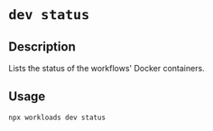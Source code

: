 # `dev status`

## Description

Lists the status of the workflows' Docker containers.

## Usage

```bash
npx workloads dev status
```
